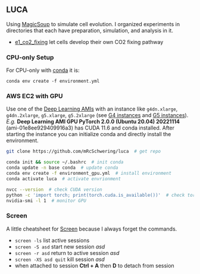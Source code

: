 ## LUCA

Using [MagicSoup](https://pypi.org/project/magicsoup/) to simulate cell evolution.
I organized experiments in directories that each have preparation, simulation, and analysis in it.

- [e1_co2_fixing](./e1_co2_fixing) let cells develop their own CO2 fixing pathway

### CPU-only Setup

For CPU-only with [conda](https://docs.conda.io/en/latest/) it is:

```
conda env create -f environment.yml
```

### AWS EC2 with GPU

Use one of the [Deep Learning AMIs](https://aws.amazon.com/machine-learning/amis/) with an instance like
`g4dn.xlarge`, `g4dn.2xlarge`, `g5.xlarge`, `g5.2xlarge` (see [G4 instances](https://aws.amazon.com/ec2/instance-types/g4/) and [G5 instances](https://aws.amazon.com/ec2/instance-types/g5/)).
_E.g._ **Deep Learning AMI GPU PyTorch 2.0.0 (Ubuntu 20.04) 20221114** (ami-01e8ee929409916a3) has CUDA 11.6 and conda installed.
After starting the instance you can initialize conda and directly install the environment.

```bash
git clone https://github.com/mRcSchwering/luca  # get repo

conda init && source ~/.bashrc  # init conda
conda update -n base conda  # update conda
conda env create -f environment_gpu.yml  # install environment
conda activate luca  # activate envrionment

nvcc --version  # check CUDA version
python -c 'import torch; print(torch.cuda.is_available())'  # check torch was compiled for it
nvidia-smi -l 1  # monitor GPU
```

### Screen

A little cheatsheet for [Screen](https://wiki.ubuntuusers.de/Screen/)
because I always forget the commands.

- `screen -ls` list active sessions
- `screen -S asd` start new session _asd_
- `screen -r asd` return to active session _asd_
- `screen -XS asd quit` kill session _asd_
- when attached to session **Ctrl + A** then **D** to detach from session
